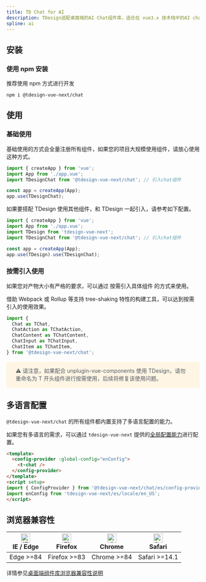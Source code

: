 ```yaml
---
title: TD Chat for AI
description: TDesign适配桌面端的AI Chat组件库，适合在 vue3.x 技术栈中的AI chat组件。后续将推出适用于React技术栈的chat组件。
spline: ai
---
```


## 安装

### 使用 npm 安装

推荐使用 npm 方式进行开发

```shell
npm i @tdesign-vue-next/chat
```

## 使用

### 基础使用

基础使用的方式会全量注册所有组件，如果您的项目大规模使用组件，请放心使用这种方式。

```js
import { createApp } from 'vue';
import App from './app.vue';
import TDesignChat from '@tdesign-vue-next/chat'; // 引入chat组件

const app = createApp(App);
app.use(TDesignChat);
```

如果要搭配 TDesign 使用其他组件，和 TDesign 一起引入，请参考如下配置。

```js
import { createApp } from 'vue';
import App from './app.vue';
import TDesign from 'tdesign-vue-next';
import TDesignChat from '@tdesign-vue-next/chat'; // 引入chat组件

const app = createApp(App);
app.use(TDesign).use(TDesignChat);
```

### 按需引入使用

如果您对产物大小有严格的要求，可以通过 按需引入具体组件 的方式来使用。

借助 Webpack 或 Rollup 等支持 tree-shaking 特性的构建工具，可以达到按需引入的使用效果。

```js
import {
  Chat as TChat,
  ChatAction as TChatAction,
  ChatContent as TChatContent,
  ChatInput as TChatInput,
  ChatItem as TChatItem,
} from '@tdesign-vue-next/chat';
```

<div style="background: #fff5e4; display: flex; align-items: center; line-height: 20px; padding: 14px 24px; border-radius: 3px; color: #555a65;margin:16px 0">
   ⚠️ 请注意，如果配合 unplugin-vue-components 使用 TDesign，请勿重命名为 T 开头组件进行按需使用，后续将修复该使用问题。
</div>

## 多语言配置

`@tdesign-vue-next/chat` 的所有组件都内置支持了多语言配置的能力。

如果您有多语言的需求，可以通过 `tdesign-vue-next` 提供的[全局配置能力](https://tdesign.tencent.com/vue-next/components/config-provider#%E5%9B%BD%E9%99%85%E5%8C%96%E9%85%8D%E7%BD%AE)进行配置。

```html
<template>
  <config-provider :global-config="enConfig">
    <t-chat />
  </config-provider>
</template>
<script setup>
import { ConfigProvider } from '@tdesign-vue-next/chat/es/config-provider';
import enConfig from 'tdesign-vue-next/es/locale/en_US';
</script>
```

## 浏览器兼容性

| [<img src="https://tdesign.gtimg.com/docs/edge_48x48.png" alt="IE / Edge" width="24px" height="24px" />](http://godban.github.io/browsers-support-badges/)<br/> IE / Edge | [<img src="https://tdesign.gtimg.com/docs/firefox_48x48.png" alt="Firefox" width="24px" height="24px" />](http://godban.github.io/browsers-support-badges/)<br/>Firefox | [<img src="https://tdesign.gtimg.com/docs/chrome_48x48.png" alt="Chrome" width="24px" height="24px" />](http://godban.github.io/browsers-support-badges/)<br/>Chrome | [<img src="https://tdesign.gtimg.com/docs/safari_48x48.png" alt="Safari" width="24px" height="24px" />](http://godban.github.io/browsers-support-badges/)<br/>Safari |
| ------------------------------------------------------------------------------------------------------------------------------------------------------------------------- | ----------------------------------------------------------------------------------------------------------------------------------------------------------------------- | -------------------------------------------------------------------------------------------------------------------------------------------------------------------- | -------------------------------------------------------------------------------------------------------------------------------------------------------------------- |
| Edge >=84                                                                                                                                                                 | Firefox >=83                                                                                                                                                            | Chrome >=84                                                                                                                                                          | Safari >=14.1                                                                                                                                                        |

详情参见[桌面端组件库浏览器兼容性说明](https://github.com/Tencent/tdesign/wiki/%E6%A1%8C%E9%9D%A2%E7%AB%AF%E7%BB%84%E4%BB%B6%E5%BA%93%E6%B5%8F%E8%A7%88%E5%99%A8%E5%85%BC%E5%AE%B9%E6%80%A7%E8%AF%B4%E6%98%8E)
